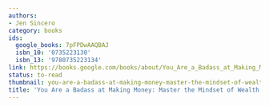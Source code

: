 ```yaml
---
authors:
- Jen Sincero
category: books
ids:
  google_books: 7pFPDwAAQBAJ
  isbn_10: '0735223130'
  isbn_13: '9780735223134'
link: https://books.google.com/books/about/You_Are_a_Badass_at_Making_Money.html?hl=&id=7pFPDwAAQBAJ
status: to-read
thumbnail: you-are-a-badass-at-making-money-master-the-mindset-of-wealth-jen-sincero-cover.jpg
title: 'You Are a Badass at Making Money: Master the Mindset of Wealth'
---
```

